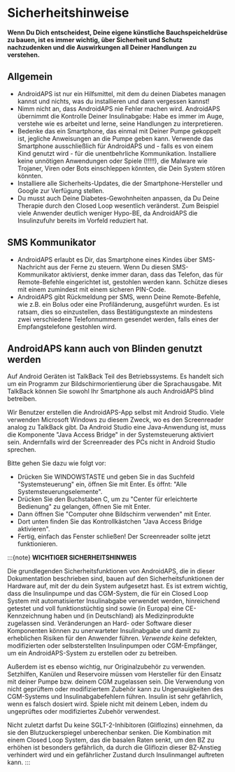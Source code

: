 # Sicherheitshinweise

**Wenn Du Dich entscheidest, Deine eigene künstliche Bauchspeicheldrüse zu bauen, ist es immer wichtig, über Sicherheit und Schutz nachzudenken und die Auswirkungen all Deiner Handlungen zu verstehen.**

## Allgemein

- AndroidAPS ist nur ein Hilfsmittel, mit dem du deinen Diabetes managen kannst und nichts, was du installieren und dann vergessen kannst!
- Nimm nicht an, dass AndroidAPS nie Fehler machen wird. AndroidAPS übernimmt die Kontrolle Deiner Insulinabgabe: Habe es immer im Auge, verstehe wie es arbeitet und lerne, seine Handlungen zu interpretieren.
- Bedenke das ein Smartphone, das einmal mit Deiner Pumpe gekoppelt ist, jegliche Anweisungen an die Pumpe geben kann. Verwende das Smartphone ausschließlich für AndroidAPS und - falls es von einem Kind genutzt wird - für die unentbehrliche Kommunikation. Installiere keine unnötigen Anwendungen oder Spiele (!!!!!), die Malware wie Trojaner, Viren oder Bots einschleppen könnten, die Dein System stören könnten.
- Installiere alle Sicherheits-Updates, die der Smartphone-Hersteller und Google zur Verfügung stellen.
- Du musst auch Deine Diabetes-Gewohnheiten anpassen, da Du Deine Therapie durch den Closed Loop wesentlich veränderst. Zum Beispiel viele Anwender deutlich weniger Hypo-BE, da AndroidAPS die Insulinzufuhr bereits im Vorfeld reduziert hat.

## SMS Kommunikator

- AndroidAPS erlaubt es Dir, das Smartphone eines Kindes über SMS-Nachricht aus der Ferne zu steuern. Wenn Du diesen SMS-Kommunikator aktivierst, denke immer daran, dass das Telefon, das für Remote-Befehle eingerichtet ist, gestohlen werden kann. Schütze dieses mit einem zumindest mit einem sicheren PIN-Code.
- AndroidAPS gibt Rückmeldung per SMS, wenn Deine Remote-Befehle, wie z.B. ein Bolus oder eine Profiländerung, ausgeführt wurden. Es ist ratsam, dies so einzustellen, dass Bestätigungstexte an mindestens zwei verschiedene Telefonnummern gesendet werden, falls eines der Empfangstelefone gestohlen wird.

## AndroidAPS kann auch von Blinden genutzt werden

Auf Android Geräten ist TalkBack Teil des Betriebssystems. Es handelt sich um ein Programm zur Bildschirmorientierung über die Sprachausgabe. Mit TalkBack können Sie sowohl Ihr Smartphone als auch AndroidAPS blind betreiben.

Wir Benutzer erstellen die AndroidAPS-App selbst mit Android Studio. Viele verwenden Microsoft Windows zu diesem Zweck, wo es den Screenreader analog zu TalkBack gibt. Da Android Studio eine Java-Anwendung ist, muss die Komponente "Java Access Bridge" in der Systemsteuerung aktiviert sein. Andernfalls wird der Screenreader des PCs nicht in Android Studio sprechen.

Bitte gehen Sie dazu wie folgt vor:

- Drücken Sie WINDOWSTASTE und geben Sie in das Suchfeld "Systemsteuerung" ein, öffnen Sie mit Enter. Es öffnt: "Alle Systemsteuerungselemente".
- Drücken Sie den Buchstaben C, um zu "Center für erleichterte Bedienung" zu gelangen, öffnen Sie mit Enter.
- Dann öffnen Sie "Computer ohne Bildschirm verwenden" mit Enter.
- Dort unten finden Sie das Kontrollkästchen "Java Access Bridge aktivieren".
- Fertig, einfach das Fenster schließen! Der Screenreader sollte jetzt funktionieren.

:::{note}
**WICHTIGER SICHERHEITSHINWEIS**

Die grundlegenden Sicherheitsfunktionen von AndroidAPS, die in dieser Dokumentation beschrieben sind, bauen auf den Sicherheitsfunktionen der Hardware auf, mit der du dein System aufgesetzt hast. Es ist extrem wichtig, dass die Insulinpumpe und das CGM-System, die für ein Closed Loop System mit automatisierter Insulinabgabe verwendet werden, hinreichend getestet und voll funktionstüchtig sind sowie (in Europa) eine CE-Kennzeichnung haben und (in Deutschland) als Medizinprodukte zugelassen sind. Veränderungen an Hard- oder Software dieser Komponenten können zu unerwarteter Insulinabgabe und damit zu erheblichen Risiken für den Anwender führen. *Verwende keine* defekten, modifizierten oder selbsterstellten Insulinpumpen oder CGM-Empfänger, um ein AndroidAPS-System zu erstellen oder zu betreiben.

Außerdem ist es ebenso wichtig, nur Originalzubehör zu verwenden. Setzhilfen, Kanülen und Reservoire müssen vom Hersteller für den Einsatz mit deiner Pumpe bzw. deinem CGM zugelassen sein. Die Verwendung von nicht geprüftem oder modifiziertem Zubehör kann zu Ungenauigkeiten des CGM-Systems und Insulinabgabefehlern führen. Insulin ist sehr gefährlich, wenn es falsch dosiert wird. Spiele nicht mit deinem Leben, indem du ungeprüftes oder modifiziertes Zubehör verwendest.

Nicht zuletzt darfst Du keine SGLT-2-Inhibitoren (Gliflozins) einnehmen, da sie den Blutzuckerspiegel unberechenbar senken.  Die Kombination mit einem Closed Loop System, das die basalen Raten senkt, um den BZ zu erhöhen ist besonders gefährlich, da durch die Gliflozin dieser BZ-Anstieg verhindert wird und ein gefährlicher Zustand durch Insulinmangel auftreten kann.
:::
